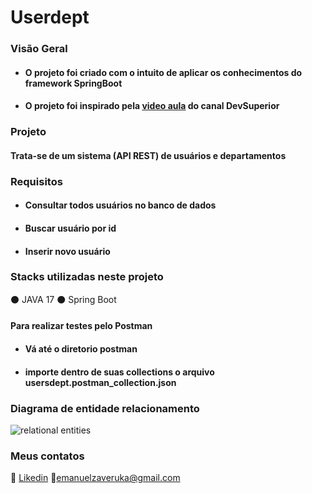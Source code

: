 # Userdept 

### Visão Geral
- #### O projeto foi criado com o intuito de aplicar os conhecimentos do framework SpringBoot
- #### O projeto foi inspirado pela [video aula](https://youtu.be/D4frmIHAxEY) do canal DevSuperior

### Projeto
#### Trata-se de um sistema (API REST) de usuários e departamentos

### Requisitos
- #### Consultar todos usuários no banco de dados
- #### Buscar usuário por id
- #### Inserir novo usuário

### Stacks utilizadas neste projeto
:black_circle: JAVA 17
:black_circle: Spring Boot

#### Para realizar testes pelo Postman 
- #### Vá até o diretorio postman
- #### importe dentro de suas collections o arquivo usersdept.postman_collection.json


### Diagrama de entidade relacionamento
![relational entities](https://user-images.githubusercontent.com/85175768/148665850-c49305dd-dc63-4639-bcb3-14d8d66d21ae.png)

### Meus contatos
:link: [Likedin](https://www.linkedin.com/in/emanuelzaveruka/)
:email:emanuelzaveruka@gmail.com
